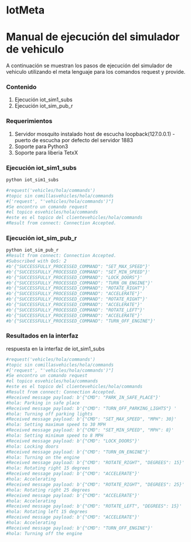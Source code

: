 # IotMeta
# Manual de ejecución del simulador de vehiculo

A continuación se muestran los pasos de ejecución del simulador de vehiculo utilizando el meta lenguaje para los comandos request y provide.

### Contenido

1. Ejecución iot_sim1_subs
2. Ejecución iot_sim_pub_r

### Requerimientos

1. Servidor mosquito instalado host de escucha loopback(127.0.0.1) - puerto de escucha por defecto del servidor 1883
2. Soporte para Python3
3. Soporte para liberia TetxX


### Ejecución iot_sim1_subs


```sh
python iot_sim1_subs

#request('vehicles/hola/commands')
#topic sin comillasvehicles/hola/commands
#['request', "'vehicles/hola/commands')"]
#Se encontro un comando request
#el topico esvehicles/hola/commands
#este es el topico del clientevehicles/hola/commands
#Result from connect: Connection Accepted.
```


### Ejecución iot_sim_pub_r


```sh
python iot_sim_pub_r
#Result from connect: Connection Accepted.
#Subscribed with QoS: 2
#b'{"SUCCESSFULLY_PROCESSED_COMMAND": "SET_MAX_SPEED"}'
#b'{"SUCCESSFULLY_PROCESSED_COMMAND": "SET_MIN_SPEED"}'
#b'{"SUCCESSFULLY_PROCESSED_COMMAND": "LOCK_DOORS"}'
#b'{"SUCCESSFULLY_PROCESSED_COMMAND": "TURN_ON_ENGINE"}'
#b'{"SUCCESSFULLY_PROCESSED_COMMAND": "ROTATE_RIGHT"}'
#b'{"SUCCESSFULLY_PROCESSED_COMMAND": "ACCELERATE"}'
#b'{"SUCCESSFULLY_PROCESSED_COMMAND": "ROTATE_RIGHT"}'
#b'{"SUCCESSFULLY_PROCESSED_COMMAND": "ACCELERATE"}'
#b'{"SUCCESSFULLY_PROCESSED_COMMAND": "ROTATE_LEFT"}'
#b'{"SUCCESSFULLY_PROCESSED_COMMAND": "ACCELERATE"}'
#b'{"SUCCESSFULLY_PROCESSED_COMMAND": "TURN_OFF_ENGINE"}'
```
### Resultados en la interfaz

respuesta en la interfaz de iot_sim1_subs 
```sh
#request('vehicles/hola/commands')
#topic sin comillasvehicles/hola/commands
#['request', "'vehicles/hola/commands')"]
#Se encontro un comando request
#el topico esvehicles/hola/commands
#este es el topico del clientevehicles/hola/commands
#Result from connect: Connection Accepted.
#Received message payload: b'{"CMD": "PARK_IN_SAFE_PLACE"}'
#hola: Parking in safe place
#Received message payload: b'{"CMD": "TURN_OFF_PARKING_LIGHTS"} '
#hola: Turning off parking lights
#Received message payload: b'{"CMD": "SET_MAX_SPEED", "MPH": 30}'
#hola: Setting maximum speed to 30 MPH
#Received message payload: b'{"CMD": "SET_MIN_SPEED", "MPH": 8}'
#hola: Setting minimum speed to 8 MPH
#Received message payload: b'{"CMD": "LOCK_DOORS"}'
#hola: Locking doors
#Received message payload: b'{"CMD": "TURN_ON_ENGINE"}'
#hola: Turning on the engine
#Received message payload: b'{"CMD": "ROTATE_RIGHT", "DEGREES": 15}'
#hola: Rotating right 15 degrees
#Received message payload: b'{"CMD": "ACCELERATE"}'
#hola: Accelerating
#Received message payload: b'{"CMD": "ROTATE_RIGHT", "DEGREES": 25}'
#hola: Rotating right 25 degrees
#Received message payload: b'{"CMD": "ACCELERATE"}'
#hola: Accelerating
#Received message payload: b'{"CMD": "ROTATE_LEFT", "DEGREES": 15}'
#hola: Rotating left 15 degrees
#Received message payload: b'{"CMD": "ACCELERATE"}'
#hola: Accelerating
#Received message payload: b'{"CMD": "TURN_OFF_ENGINE"}'
#hola: Turning off the engine
```
